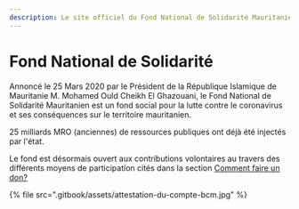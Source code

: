 ```yaml
---
description: Le site officiel du Fond National de Solidarité Mauritanien
---
```


# Fond National de Solidarité

Annoncé le 25 Mars 2020 par le Président de la République Islamique de Mauritanie M. Mohamed Ould Cheikh El Ghazouani, le Fond National de Solidarité Mauritanien est un fond social pour la lutte  contre le coronavirus et ses conséquences sur le territoire mauritanien.

25 milliards MRO \(anciennes\) de ressources publiques ont déjà été injectés par l'état.

Le fond est désormais ouvert aux contributions volontaires au travers des différents moyens de participation cités dans la section  [Comment faire un don?](realisez-un-don/comment-faire-un-don/)

{% file src=".gitbook/assets/attestation-du-compte-bcm.jpg" %}

